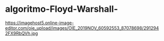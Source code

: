 # algoritmo-Floyd-Warshall-


https://imagehost5.online-image-editor.com/oie_upload/images/OIE_2019NOV_60592553_87078698/2912942FX9RbQVh.jpg
